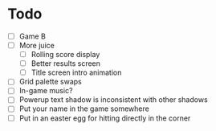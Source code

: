 # Todo
- [ ] Game B
- [ ] More juice
  - [ ] Rolling score display
  - [ ] Better results screen
  - [ ] Title screen intro animation
- [ ] Grid palette swaps
- [ ] In-game music?
- [ ] Powerup text shadow is inconsistent with other shadows
- [ ] Put your name in the game somewhere
- [ ] Put in an easter egg for hitting directly in the corner

